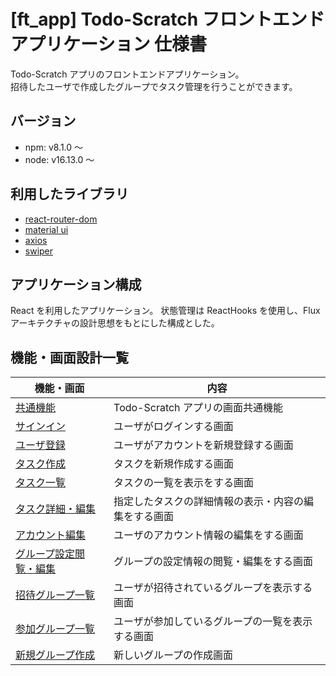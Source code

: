 # [ft_app] Todo-Scratch フロントエンドアプリケーション 仕様書

Todo-Scratch アプリのフロントエンドアプリケーション。  
招待したユーザで作成したグループでタスク管理を行うことができます。

## バージョン

- npm: v8.1.0 〜
- node: v16.13.0 〜

## 利用したライブラリ

- [react-router-dom](https://reactrouter.com/)
- [material ui](https://mui.com/)
- [axios](https://github.com/axios/axios)
- [swiper](https://swiperjs.com/)

## アプリケーション構成

React を利用したアプリケーション。
状態管理は ReactHooks を使用し、Flux アーキテクチャの設計思想をもとにした構成とした。

## 機能・画面設計一覧

| 機能・画面                                                    | 内容                                                 |
| ------------------------------------------------------------- | ---------------------------------------------------- |
| [共通機能]()                                                  | Todo-Scratch アプリの画面共通機能                    |
| [サインイン ](./screens/signin_design.md)                     | ユーザがログインする画面                             |
| [ユーザ登録 ](./screens/signup_design.md)                     | ユーザがアカウントを新規登録する画面                 |
| [タスク作成](./screens/task_create_design.md)                 | タスクを新規作成する画面                             |
| [タスク一覧](./screens/task_list_desgin.md)                   | タスクの一覧を表示をする画面                         |
| [タスク詳細・編集 ](./screens/task_detail_desgin.md)          | 指定したタスクの詳細情報の表示・内容の編集をする画面 |
| [アカウント編集 ](./screens/account_desgin.md)                | ユーザのアカウント情報の編集をする画面               |
| [グループ設定閲覧・編集 ](./screens/group_settings_desgin.md) | グループの設定情報の閲覧・編集をする画面             |
| [招待グループ一覧 ](./screens/grpup_approve_list_desgin.md)   | ユーザが招待されているグループを表示する画面         |
| [参加グループ一覧 ](./screens/group_joined_list_desgin.md)    | ユーザが参加しているグループの一覧を表示する画面     |
| [新規グループ作成 ](./screens/group_create_design.md)         | 新しいグループの作成画面                             |
